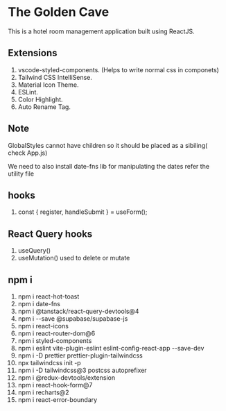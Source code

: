 # The Golden Cave

This is a hotel room management application built using ReactJS.

## Extensions

1. vscode-styled-components. (Helps to write normal css in componets)
2. Tailwind CSS IntelliSense.
3. Material Icon Theme.
4. ESLint.
5. Color Highlight.
6. Auto Rename Tag.

## Note

GlobalStyles cannot have children so it should be placed as a sibiling( check App.js)

We need to also install date-fns lib for manipulating the dates refer the utility file

## hooks

1. const { register, handleSubmit } = useForm();

## React Query hooks

1. useQuery()
2. useMutation() used to delete or mutate

## npm i

1.  npm i react-hot-toast
2.  npm i date-fns
3.  npm i @tanstack/react-query-devtools@4
4.  npm i --save @supabase/supabase-js
5.  npm i react-icons
6.  npm i react-router-dom@6
7.  npm i styled-components
8.  npm i eslint vite-plugin-eslint eslint-config-react-app --save-dev
9.  npm i -D prettier prettier-plugin-tailwindcss
10. npx tailwindcss init -p
11. npm i -D tailwindcss@3 postcss autoprefixer
12. npm i @redux-devtools/extension
13. npm i react-hook-form@7
14. npm i recharts@2
15. npm i react-error-boundary
